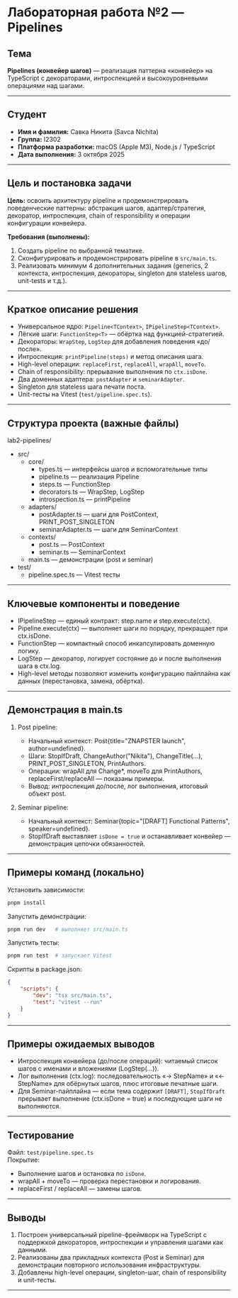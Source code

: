 # Лабораторная работа №2 — Pipelines

## Тема

**Pipelines (конвейер шагов)** — реализация паттерна «конвейер» на TypeScript с декораторами, интроспекцией и высокоуровневыми операциями над шагами.

---

## Студент

- **Имя и фамилия:** Савка Никита (Savca Nichita)
- **Группа:** I2302
- **Платформа разработки:** macOS (Apple M3), Node.js / TypeScript
- **Дата выполнения:** 3 октября 2025

---

## Цель и постановка задачи

**Цель:** освоить архитектуру pipeline и продемонстрировать поведенческие паттерны: абстракция шагов, адаптер/стратегия, декоратор, интроспекция, chain of responsibility и операции конфигурации конвейера.

**Требования (выполнены):**

1. Создать pipeline по выбранной тематике.
2. Сконфигурировать и продемонстрировать pipeline в `src/main.ts`.
3. Реализовать минимум 4 дополнительных задания (generics, 2 контекста, интроспекция, декораторы, singleton для stateless шагов, unit-tests и т.д.).

---

## Краткое описание решения

- Универсальное ядро: `Pipeline<TContext>`, `IPipelineStep<TContext>`.
- Лёгкие шаги: `FunctionStep<T>` — обёртка над функцией-стратегией.
- Декораторы: `WrapStep`, `LogStep` для добавления поведения «до/после».
- Интроспекция: `printPipeline(steps)` и метод описания шага.
- High-level операции: `replaceFirst`, `replaceAll`, `wrapAll`, `moveTo`.
- Chain of responsibility: прерывание выполнения по `ctx.isDone`.
- Два доменных адаптера: `postAdapter` и `seminarAdapter`.
- Singleton для stateless шага печати поста.
- Unit-тесты на Vitest (`test/pipeline.spec.ts`).

---

## Структура проекта (важные файлы)

lab2-pipelines/

- src/
  - core/
    - types.ts — интерфейсы шагов и вспомогательные типы
    - pipeline.ts — реализация Pipeline<T>
    - steps.ts — FunctionStep
    - decorators.ts — WrapStep, LogStep
    - introspection.ts — printPipeline
  - adapters/
    - postAdapter.ts — шаги для PostContext, PRINT_POST_SINGLETON
    - seminarAdapter.ts — шаги для SeminarContext
  - contexts/
    - post.ts — PostContext
    - seminar.ts — SeminarContext
  - main.ts — демонстрации (post и seminar)
- test/
  - pipeline.spec.ts — Vitest тесты

---

## Ключевые компоненты и поведение

- IPipelineStep<T> — единый контракт: step.name и step.execute(ctx).
- Pipeline.execute(ctx) — выполняет шаги по порядку, прекращает при ctx.isDone.
- FunctionStep — компактный способ инкапсулировать доменную логику.
- LogStep — декоратор, логирует состояние до и после выполнения шага в ctx.log.
- High-level методы позволяют изменить конфигурацию пайплайна как данных (перестановка, замена, обёртка).

---

## Демонстрация в main.ts

1. Post pipeline:

   - Начальный контекст: Post{title="ZNAPSTER launch", author=undefined}.
   - Шаги: StopIfDraft, ChangeAuthor("Nikita"), ChangeTitle(...), PRINT_POST_SINGLETON, PrintAuthors.
   - Операции: wrapAll для Change\*, moveTo для PrintAuthors, replaceFirst/replaceAll — показаны примеры.
   - Вывод: интроспекция до/после, лог выполнения, итоговый объект post.

2. Seminar pipeline:
   - Начальный контекст: Seminar{topic="[DRAFT] Functional Patterns", speaker=undefined}.
   - StopIfDraft выставляет `isDone = true` и останавливает конвейер — демонстрация цепочки обязанностей.

---

## Примеры команд (локально)

Установить зависимости:

```bash
pnpm install
```

Запустить демонстрации:

```bash
pnpm run dev   # выполняет src/main.ts
```

Запустить тесты:

```bash
pnpm run test  # запускает Vitest
```

Скрипты в package.json:

```json
{
	"scripts": {
		"dev": "tsx src/main.ts",
		"test": "vitest --run"
	}
}
```

---

## Примеры ожидаемых выводов

- Интроспекция конвейера (до/после операций): читаемый список шагов с именами и вложениями (LogStep(…)).
- Лог выполнения (ctx.log): последовательность «-> StepName» и «<- StepName» для обёрнутых шагов, плюс итоговые печатные шаги.
- Для Seminar-пайплайна — если тема содержит `[DRAFT]`, `StopIfDraft` прерывает выполнение (ctx.isDone = true) и последующие шаги не выполняются.

---

## Тестирование

Файл: `test/pipeline.spec.ts`  
Покрытие:

- Выполнение шагов и остановка по `isDone`.
- wrapAll + moveTo — проверка перестановки и логирования.
- replaceFirst / replaceAll — замены шагов.

---

## Выводы

1. Построен универсальный pipeline-фреймворк на TypeScript с поддержкой декораторов, интроспекции и управления шагами как данными.
2. Реализованы два прикладных контекста (Post и Seminar) для демонстрации повторного использования инфраструктуры.
3. Добавлены high-level операции, singleton-шаг, chain of responsibility и unit-тесты.

---
